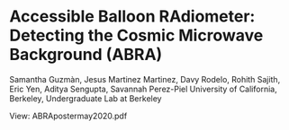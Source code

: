 # Accessible Balloon RAdiometer: Detecting the Cosmic Microwave Background (ABRA)
Samantha Guzmàn, Jesus Martinez Martinez, Davy Rodelo, Rohith Sajith, Eric Yen, Aditya Sengupta, Savannah Perez-Piel
University of California, Berkeley, Undergraduate Lab at Berkeley

View: ABRApostermay2020.pdf
